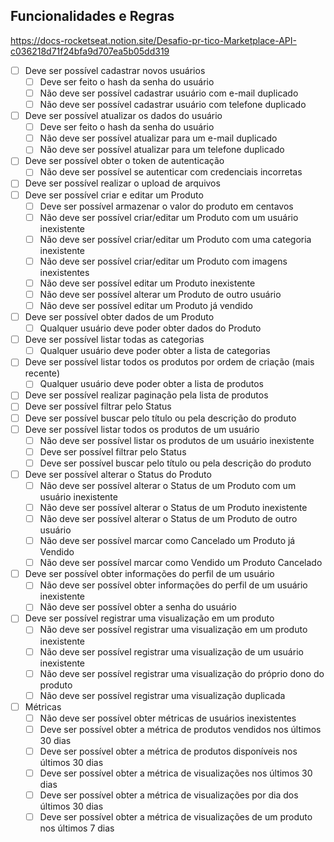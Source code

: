 ## Funcionalidades e Regras
https://docs-rocketseat.notion.site/Desafio-pr-tico-Marketplace-API-c036218d71f24bfa9d707ea5b05dd319

- [ ] Deve ser possível cadastrar novos usuários
  - [ ] Deve ser feito o hash da senha do usuário
  - [ ] Não deve ser possível cadastrar usuário com e-mail duplicado
  - [ ] Não deve ser possível cadastrar usuário com telefone duplicado
- [ ] Deve ser possível atualizar os dados do usuário
  - [ ] Deve ser feito o hash da senha do usuário
  - [ ] Não deve ser possível atualizar para um e-mail duplicado
  - [ ] Não deve ser possível atualizar para um telefone duplicado
- [ ] Deve ser possível obter o token de autenticação
  - [ ] Não deve ser possível se autenticar com credenciais incorretas
- [ ] Deve ser possível realizar o upload de arquivos
- [ ] Deve ser possível criar e editar um Produto
  - [ ] Deve ser possível armazenar o valor do produto em centavos
  - [ ] Não deve ser possível criar/editar um Produto com um usuário inexistente
  - [ ] Não deve ser possível criar/editar um Produto com uma categoria inexistente
  - [ ] Não deve ser possível criar/editar um Produto com imagens inexistentes
  - [ ] Não deve ser possível editar um Produto inexistente
  - [ ] Não deve ser possível alterar um Produto de outro usuário
  - [ ] Não deve ser possível editar um Produto já vendido
- [ ] Deve ser possível obter dados de um Produto
  - [ ] Qualquer usuário deve poder obter dados do Produto
- [ ] Deve ser possível listar todas as categorias
  - [ ] Qualquer usuário deve poder obter a lista de categorias
- [ ] Deve ser possível listar todos os produtos por ordem de criação (mais recente)
  - [ ] Qualquer usuário deve poder obter a lista de produtos
- [ ] Deve ser possível realizar paginação pela lista de produtos
- [ ] Deve ser possível filtrar pelo Status
- [ ] Deve ser possível buscar pelo título ou pela descrição do produto
- [ ] Deve ser possível listar todos os produtos de um usuário
  - [ ] Não deve ser possível listar os produtos de um usuário inexistente
  - [ ] Deve ser possível filtrar pelo Status
  - [ ] Deve ser possível buscar pelo título ou pela descrição do produto
- [ ] Deve ser possível alterar o Status do Produto
  - [ ] Não deve ser possível alterar o Status de um Produto com um usuário inexistente
  - [ ] Não deve ser possível alterar o Status de um Produto inexistente
  - [ ] Não deve ser possível alterar o Status de um Produto de outro usuário
  - [ ] Não deve ser possível marcar como Cancelado um Produto já Vendido
  - [ ] Não deve ser possível marcar como Vendido um Produto Cancelado
- [ ] Deve ser possível obter informações do perfil de um usuário
  - [ ] Não deve ser possível obter informações do perfil de um usuário inexistente
  - [ ] Não deve ser possível obter a senha do usuário
- [ ] Deve ser possível registrar uma visualização em um produto
  - [ ] Não deve ser possível registrar uma visualização em um produto inexistente
  - [ ] Não deve ser possível registrar uma visualização de um usuário inexistente
  - [ ] Não deve ser possível registrar uma visualização do próprio dono do produto
  - [ ] Não deve ser possível registrar uma visualização duplicada
- [ ] Métricas
  - [ ] Não deve ser possível obter métricas de usuários inexistentes
  - [ ] Deve ser possível obter a métrica de produtos vendidos nos últimos 30 dias
  - [ ] Deve ser possível obter a métrica de produtos disponíveis nos últimos 30 dias
  - [ ] Deve ser possível obter a métrica de visualizações nos últimos 30 dias
  - [ ] Deve ser possível obter a métrica de visualizações por dia dos últimos 30 dias
  - [ ] Deve ser possível obter a métrica de visualizações de um produto nos últimos 7 dias
